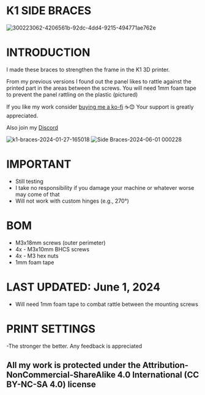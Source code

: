 # K1 SIDE BRACES

![300223062-4206561b-92dc-4dd4-9215-494771ae762e](https://github.com/DerrickDarrell/Creality-K1-K1-Max/assets/145330457/0c485eab-bf78-447b-b4fb-d8d81f361920)


# INTRODUCTION

I made these braces to strengthen the frame in the K1 3D printer.

From my previous versions I found out the panel likes to rattle against the printed part in the areas between the screws. You will need 1mm foam tape to prevent the panel rattling on the plastic (pictured)


If you like my work consider [buying me a ko-fi](https://ko-fi.com/derrickdarrell) ☕😊 Your support is greatly appreciated.

Also join my [Discord](http://discord.gg/novusterminus)

![k1-braces-2024-01-27-165018](https://github.com/DerrickDarrell/Creality-K1-K1-Max/assets/145330457/d2b1b0ed-1dc4-4de0-9f7d-9490005d8087)
![Side Braces-2024-06-01 000228](https://github.com/DerrickDarrell/Creality-K1-K1-Max/assets/145330457/7bb6b776-d7c0-41c4-b6d6-d94b64a60896)


# IMPORTANT
- Still testing
- I take no responsibility if you damage your machine or whatever worse may come of that
- Will not work with custom hinges (e.g., 270°)


# BOM
- M3x18mm screws (outer perimeter)
- 4x - M3x10mm BHCS screws
- 4x - M3 hex nuts
- 1mm foam tape


# LAST UPDATED: June 1, 2024
- Will need 1mm foam tape to combat rattle between the mounting screws


# PRINT SETTINGS
-The stronger the better. Any feedback is appreciated



## All my work is protected under the **Attribution-NonCommercial-ShareAlike 4.0 International (CC BY-NC-SA 4.0)** license
